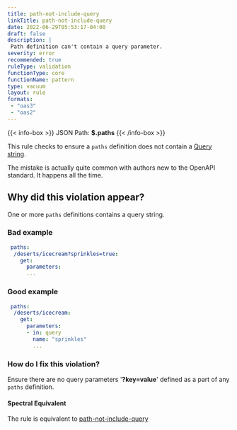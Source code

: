 ```yaml
---
title: path-not-include-query
linkTitle: path-not-include-query
date: 2022-06-29T05:53:17-04:00
draft: false
description: |
 Path definition can't contain a query parameter.
severity: error
recommended: true
ruleType: validation
functionType: core
functionName: pattern
type: vacuum
layout: rule
formats:
 - "oas3"
 - "oas2"
---
```


{{< info-box >}}
JSON Path: __$.paths__
{{< /info-box >}}

This rule checks to ensure a `paths` definition does not contain a [Query string](https://en.wikipedia.org/wiki/Query_string).

The mistake is actually quite common with authors new to the OpenAPI standard. It happens all the time.

## Why did this violation appear?

One or more `paths` definitions contains a query string.

### Bad example

```yaml
 paths:
  /deserts/icecream?sprinkles=true:
    get:
      parameters:
      ...
```

### Good example

```yaml
 paths:
  /deserts/icecream:
    get:
      parameters:
      - in: query
        name: "sprinkles"
        ...
```

### How do I fix this violation?

Ensure there are no query parameters '**?key=value**' defined as a part of any `paths` definition.

#### Spectral Equivalent

The rule is equivalent to [path-not-include-query](https://meta.stoplight.io/docs/spectral/4dec24461f3af-open-api-rules#path-not-include-query)